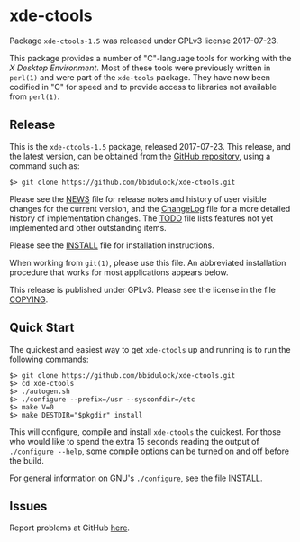 [xde-ctools -- read me first file.  @DATE]: #

xde-ctools
===============

Package `xde-ctools-1.5` was released under GPLv3 license 2017-07-23.

This package provides a number of "C"-language tools for working with
the _X Desktop Environment_.  Most of these tools were previously written
in `perl(1)` and were part of the `xde-tools` package.  They have now been
codified in "C" for speed and to provide access to libraries not
available from `perl(1)`.


Release
-------

This is the `xde-ctools-1.5` package, released 2017-07-23.  This
release, and the latest version, can be obtained from the [GitHub
repository][1], using a command such as:

    $> git clone https://github.com/bbidulock/xde-ctools.git

Please see the [NEWS][2] file for release notes and history of user
visible changes for the current version, and the [ChangeLog][3]
file for a more detailed history of implementation changes.  The
[TODO][4] file lists features not yet implemented and other
outstanding items.

Please see the [INSTALL][5] file for installation instructions.

When working from `git(1)`, please use this file.  An abbreviated
installation procedure that works for most applications appears below.

This release is published under GPLv3.  Please see the license in
the file [COPYING][6].


Quick Start
-----------

The quickest and easiest way to get `xde-ctools` up and running
is to run the following commands:

    $> git clone https://github.com/bbidulock/xde-ctools.git
    $> cd xde-ctools
    $> ./autogen.sh
    $> ./configure --prefix=/usr --sysconfdir=/etc
    $> make V=0
    $> make DESTDIR="$pkgdir" install

This will configure, compile and install `xde-ctools` the quickest.
For those who would like to spend the extra 15 seconds reading
the output of `./configure --help`, some compile options can be
turned on and off before the build.

For general information on GNU's `./configure`, see the file
[INSTALL][5].


Issues
------

Report problems at GitHub [here][7].



[1]: https://github.com/bbidulock/xde-ctools
[2]: NEWS
[3]: ChangeLog
[4]: TODO
[5]: INSTALL
[6]: COPYING
[7]: https://github.com/bbidulock/xde-ctools/issues

[ vim: set ft=markdown sw=4 tw=72 nocin nosi fo+=tcqlorn spell: ]: #
